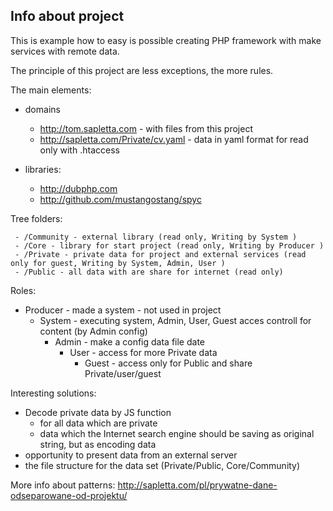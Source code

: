 Info about project
---

This is example how to easy is possible creating PHP framework with make services with remote data.

The principle of this project are less exceptions, the more rules.

The main elements:

- domains
  - http://tom.sapletta.com - with files from this project
  - http://sapletta.com/Private/cv.yaml - data in yaml format for read only with  .htaccess

- libraries: 
  - http://dubphp.com
  - http://github.com/mustangostang/spyc
   
  
Tree folders:
 ```
  - /Community - external library (read only, Writing by System )
  - /Core - library for start project (read only, Writing by Producer )
  - /Private - private data for project and external services (read only for guest, Writing by System, Admin, User )
  - /Public - all data with are share for internet (read only)
 ```  
  
Roles:
  - Producer - made a system - not used in project
    - System - executing system, Admin, User, Guest acces controll for content (by Admin config)
      - Admin - make a config data file date
        - User - access for more Private data
          - Guest - access only for Public and share Private/user/guest


Interesting solutions:
  - Decode private data by JS function
    - for all data which are private
    - data which the Internet search engine should be saving as original string, but as encoding data
  - opportunity to present data from an external server
  - the file structure for the data set (Private/Public, Core/Community)


More info about patterns:
http://sapletta.com/pl/prywatne-dane-odseparowane-od-projektu/
